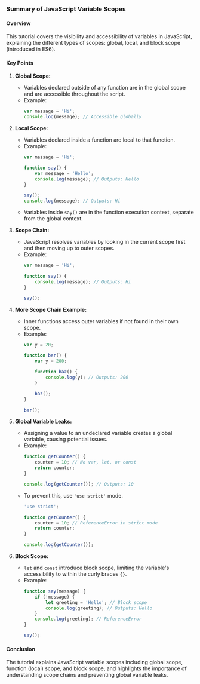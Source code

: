 ### Summary of JavaScript Variable Scopes

#### Overview
This tutorial covers the visibility and accessibility of variables in JavaScript, explaining the different types of scopes: global, local, and block scope (introduced in ES6).

#### Key Points

1. **Global Scope:**
   - Variables declared outside of any function are in the global scope and are accessible throughout the script.
   - Example:
     ```javascript
     var message = 'Hi';
     console.log(message); // Accessible globally
     ```

2. **Local Scope:**
   - Variables declared inside a function are local to that function.
   - Example:
     ```javascript
     var message = 'Hi';

     function say() {
         var message = 'Hello';
         console.log(message); // Outputs: Hello
     }

     say();
     console.log(message); // Outputs: Hi
     ```
   - Variables inside `say()` are in the function execution context, separate from the global context.

3. **Scope Chain:**
   - JavaScript resolves variables by looking in the current scope first and then moving up to outer scopes.
   - Example:
     ```javascript
     var message = 'Hi';

     function say() {
         console.log(message); // Outputs: Hi
     }

     say();
     ```

4. **More Scope Chain Example:**
   - Inner functions access outer variables if not found in their own scope.
   - Example:
     ```javascript
     var y = 20;

     function bar() {
         var y = 200;

         function baz() {
             console.log(y); // Outputs: 200
         }

         baz();
     }

     bar();
     ```

5. **Global Variable Leaks:**
   - Assigning a value to an undeclared variable creates a global variable, causing potential issues.
   - Example:
     ```javascript
     function getCounter() {
         counter = 10; // No var, let, or const
         return counter;
     }

     console.log(getCounter()); // Outputs: 10
     ```
   - To prevent this, use `'use strict'` mode.
     ```javascript
     'use strict';

     function getCounter() {
         counter = 10; // ReferenceError in strict mode
         return counter;
     }

     console.log(getCounter());
     ```

6. **Block Scope:**
   - `let` and `const` introduce block scope, limiting the variable's accessibility to within the curly braces `{}`.
   - Example:
     ```javascript
     function say(message) {
         if (!message) {
             let greeting = 'Hello'; // Block scope
             console.log(greeting); // Outputs: Hello
         }
         console.log(greeting); // ReferenceError
     }

     say();
     ```

#### Conclusion
The tutorial explains JavaScript variable scopes including global scope, function (local) scope, and block scope, and highlights the importance of understanding scope chains and preventing global variable leaks.